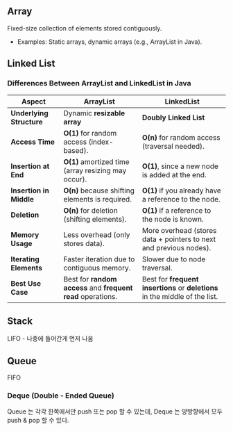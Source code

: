 

## Array

Fixed-size collection of elements stored contiguously.
- Examples: Static arrays, dynamic arrays (e.g., ArrayList in Java).

## Linked List

### Differences Between ArrayList and LinkedList in Java
| **Aspect**                | **ArrayList**                                  | **LinkedList**                                |
|---------------------------|-----------------------------------------------|---------------------------------------------|
| **Underlying Structure**  | Dynamic **resizable array**                  | **Doubly Linked List**                      |
| **Access Time**           | **O(1)** for random access (index-based).    | **O(n)** for random access (traversal needed). |
| **Insertion at End**      | **O(1)** amortized time (array resizing may occur). | **O(1)**, since a new node is added at the end.  |
| **Insertion in Middle**   | **O(n)** because shifting elements is required. | **O(1)** if you already have a reference to the node. |
| **Deletion**              | **O(n)** for deletion (shifting elements).   | **O(1)** if a reference to the node is known. |
| **Memory Usage**          | Less overhead (only stores data).            | More overhead (stores data + pointers to next and previous nodes). |
| **Iterating Elements**    | Faster iteration due to contiguous memory.   | Slower due to node traversal.               |
| **Best Use Case**         | Best for **random access** and **frequent read** operations. | Best for **frequent insertions** or **deletions** in the middle of the list. |


## Stack

LIFO - 나중에 들어간게 먼저 나옴


## Queue

FIFO

### Deque (Double - Ended Queue)

Queue 는 각각 한쪽에서만 push 또는 pop 할 수 있는데,
Deque 는 양방향에서 모두 push & pop 할 수 있다.


